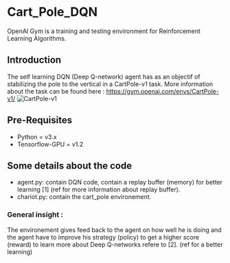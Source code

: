 # Cart_Pole_DQN
OpenAI Gym is a training and testing environment for Reinforcement Learning Algorithms.

## Introduction
The self learning DQN (Deep Q-network) agent has as an objectif of stabilizing the pole to the vertical in a CartPole-v1 task.
More information about the task can be found here : https://gym.openai.com/envs/CartPole-v1/
![CartPole-v1](https://cdn-images-1.medium.com/max/1600/1*oMSg2_mKguAGKy1C64UFlw.gif)

## Pre-Requisites
* Python = v3.x
* Tensorflow-GPU = v1.2

## Some details about the code
* agent.py: contain DQN code, contain a replay buffer (memory) for better learning [1] (ref for more information about replay buffer).
* chariot.py: contain the cart_pole environement. 

### General insight :
The environement gives feed back to the agent on how well he is doing and the agent have to improve his strategy (policy) to get a higher score (reward)
to learn more about Deep Q-networks refere to [2]. (ref for a better learning)
